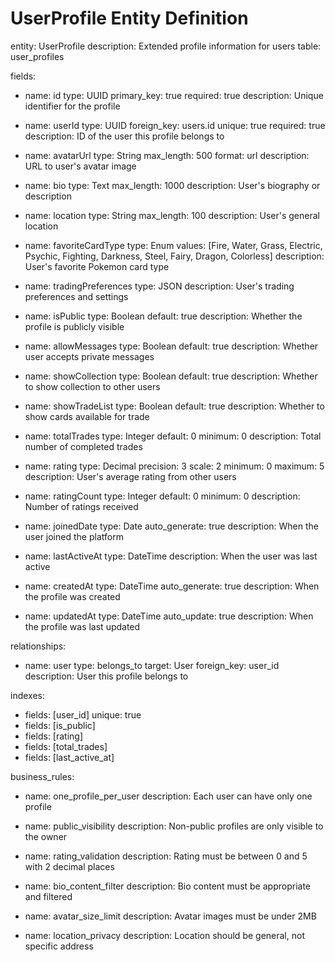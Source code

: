 # UserProfile Entity Definition
entity: UserProfile
description: Extended profile information for users
table: user_profiles

fields:
  - name: id
    type: UUID
    primary_key: true
    required: true
    description: Unique identifier for the profile
    
  - name: userId
    type: UUID
    foreign_key: users.id
    unique: true
    required: true
    description: ID of the user this profile belongs to
    
  - name: avatarUrl
    type: String
    max_length: 500
    format: url
    description: URL to user's avatar image
    
  - name: bio
    type: Text
    max_length: 1000
    description: User's biography or description
    
  - name: location
    type: String
    max_length: 100
    description: User's general location
    
  - name: favoriteCardType
    type: Enum
    values: [Fire, Water, Grass, Electric, Psychic, Fighting, Darkness, Steel, Fairy, Dragon, Colorless]
    description: User's favorite Pokemon card type
    
  - name: tradingPreferences
    type: JSON
    description: User's trading preferences and settings
    
  - name: isPublic
    type: Boolean
    default: true
    description: Whether the profile is publicly visible
    
  - name: allowMessages
    type: Boolean
    default: true
    description: Whether user accepts private messages
    
  - name: showCollection
    type: Boolean
    default: true
    description: Whether to show collection to other users
    
  - name: showTradeList
    type: Boolean
    default: true
    description: Whether to show cards available for trade
    
  - name: totalTrades
    type: Integer
    default: 0
    minimum: 0
    description: Total number of completed trades
    
  - name: rating
    type: Decimal
    precision: 3
    scale: 2
    minimum: 0
    maximum: 5
    description: User's average rating from other users
    
  - name: ratingCount
    type: Integer
    default: 0
    minimum: 0
    description: Number of ratings received
    
  - name: joinedDate
    type: Date
    auto_generate: true
    description: When the user joined the platform
    
  - name: lastActiveAt
    type: DateTime
    description: When the user was last active
    
  - name: createdAt
    type: DateTime
    auto_generate: true
    description: When the profile was created
    
  - name: updatedAt
    type: DateTime
    auto_update: true
    description: When the profile was last updated

relationships:
  - name: user
    type: belongs_to
    target: User
    foreign_key: user_id
    description: User this profile belongs to

indexes:
  - fields: [user_id]
    unique: true
  - fields: [is_public]
  - fields: [rating]
  - fields: [total_trades]
  - fields: [last_active_at]

business_rules:
  - name: one_profile_per_user
    description: Each user can have only one profile
    
  - name: public_visibility
    description: Non-public profiles are only visible to the owner
    
  - name: rating_validation
    description: Rating must be between 0 and 5 with 2 decimal places
    
  - name: bio_content_filter
    description: Bio content must be appropriate and filtered
    
  - name: avatar_size_limit
    description: Avatar images must be under 2MB
    
  - name: location_privacy
    description: Location should be general, not specific address
